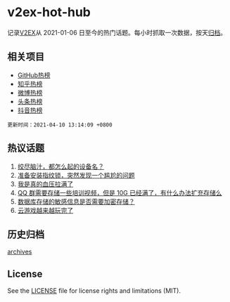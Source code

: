# v2ex-hot-hub

 记录[V2EX](https://www.v2ex.com/)从 2021-01-06 日至今的热门话题。每小时抓取一次数据，按天[归档](archives)。
 
 ## 相关项目

- [GitHub热榜](https://github.com/snaildev/github-hot-hub)
- [知乎热榜](https://github.com/snaildev/zhihu-hot-hub)
- [微博热榜](https://github.com/snaildev/weibo-hot-hub)
- [头条热榜](https://github.com/snaildev/toutiao-hot-hub)
- [抖音热榜](https://github.com/snaildev/douyin-hot-hub)


 `更新时间：2021-04-10 13:14:09 +0800`

## 热议话题

1. [绞尽脑汁，都怎么起的设备名？](https://www.v2ex.com/t/769488)
1. [准备安装指纹锁，突然发现一个尴尬的问题](https://www.v2ex.com/t/769409)
1. [我是真的血压拉满了](https://www.v2ex.com/t/769474)
1. [QQ 群需要存储一些培训视频，但是 10G 已经满了，有什么办法扩充存储么](https://www.v2ex.com/t/769419)
1. [数据库存储的敏感信息是否需要加密存储？](https://www.v2ex.com/t/769456)
1. [云游戏越来越玩完了](https://www.v2ex.com/t/769545)

## 历史归档

[archives](archives)

## License

See the [LICENSE](LICENSE) file for license rights and limitations (MIT).
